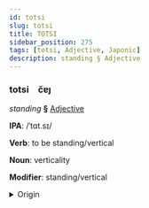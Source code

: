 ```yaml
---
id: totsi
slug: totsi
title: TOTSI
sidebar_position: 275
tags: [totsi, Adjective, Japonic]
description: standing § Adjective
---
```


### totsi&emsp;<span kind="abugida">c̆ɐȷ</span>

*standing* **§** [Adjective](../../tags/Adjective)

**IPA**: /ˈtɑt.sɪ/

**Verb**: to be standing/vertical

**Noun**: verticality

**Modifier**: standing/vertical

<details>
    <summary>Origin</summary>
    Japanese 立つ tatsu [ta̠t͡sɨᵝ]<br/>
    <em>Japonic Language Family</em>
</details>